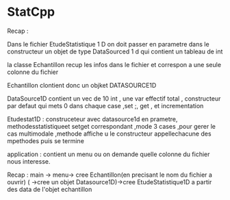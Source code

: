 # StatCpp

Recap : 

Dans le fichier EtudeStatistique 1 D on doit passer en parametre dans le constructeur un objet de type 
DataSourced 1 d qui contient un tableau de int 

la classe Echantillon recup les infos dans le fichier et correspon a une seule colonne du fichier

Echantillon clontient donc un objket DATASOURCE1D 

DataSource1D contient un vec de 10 int , une var effectif total , constructeur par defaut qui mets 0 dans chaque case ,set ;, get , et incrementation 

Etudestat1D : construceteur avec datasource1d en prametre, methodesstatistiqueet setget correspondant ,mode 3 cases ,pour gerer le cas multimodale ,methode affiche u
le constructeur appellechacune des mpethodes puis se termine 

application : contient un menu ou on demande quelle colonne du fichier nous interesse. 

Recap : main -> menu-> cree Echantillon(en precisant le nom du fichier a ouvrir)  ( ->cree un objet Datasource1D)->cree EtudeStatistique1D a partir des data de l'objet echantillon   